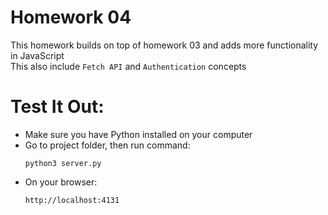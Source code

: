 # Homework 04
This homework builds on top of homework 03 and adds more functionality in JavaScript  
This also include `Fetch API` and `Authentication` concepts
# Test It Out:  
- Make sure you have Python installed on your computer
- Go to project folder, then run command:
    ```
    python3 server.py
    ```
- On your browser:
    ```
    http://localhost:4131
    ```